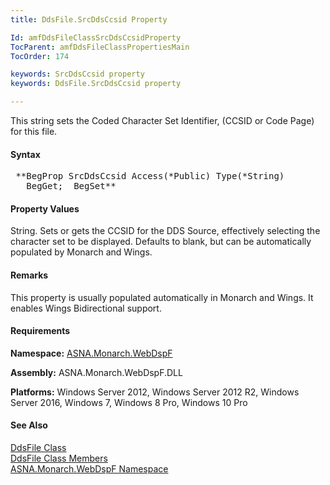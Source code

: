 ```yaml
---
title: DdsFile.SrcDdsCcsid Property

Id: amfDdsFileClassSrcDdsCcsidProperty
TocParent: amfDdsFileClassPropertiesMain
TocOrder: 174

keywords: SrcDdsCcsid property
keywords: DdsFile.SrcDdsCcsid property

---
```


This string sets the Coded Character Set Identifier, (CCSID or Code Page) for this file.

#### Syntax
<pre class="prettyprint"> **BegProp SrcDdsCcsid Access(*Public) Type(*String)
   BegGet;  BegSet** </pre>

#### Property Values
String. Sets or gets the CCSID for the DDS Source, effectively selecting the character set to be displayed. Defaults to blank, but can be automatically populated by Monarch and Wings.

#### Remarks
This property is usually populated automatically in Monarch and Wings. It enables Wings Bidirectional support.

#### Requirements
**Namespace:** [ASNA.Monarch.WebDspF](amfWebDspFNamespace.html)

**Assembly:** ASNA.Monarch.WebDspF.DLL

**Platforms:** Windows Server 2012, Windows Server 2012 R2, Windows Server 2016, Windows 7, Windows 8 Pro, Windows 10 Pro

#### See Also
[ DdsFile Class](amfDdsFileClass.html) <br /> [ DdsFile Class Members](amfDdsFileClassMembers.html) <br /> [ ASNA.Monarch.WebDspF Namespace](amfWebDspFNamespace.html) 
